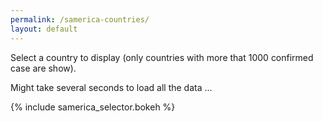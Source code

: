 ```yaml
---
permalink: /samerica-countries/
layout: default
---
```


Select a country to display (only countries with more that 1000 confirmed case are show).


Might take several seconds to load all the data ...

{% include samerica_selector.bokeh %}
